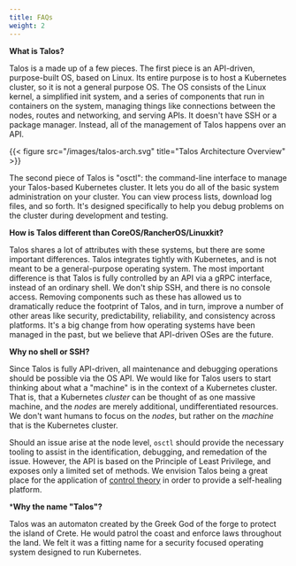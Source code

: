 ```yaml
---
title: FAQs
weight: 2
---
```


**What is Talos?**

Talos is a made up of a few pieces.
The first piece is an API-driven, purpose-built OS, based on Linux.
Its entire purpose is to host a Kubernetes cluster, so it is not a general purpose OS.
The OS consists of the Linux kernel, a simplified init system, and a series of components that run in containers on the system, managing things like  connections between the nodes, routes and networking, and serving APIs.
It doesn't have SSH or a package manager.
Instead, all of the management of Talos happens over an API.

{{< figure src="/images/talos-arch.svg" title="Talos Architecture Overview" >}}

The second piece of Talos is "osctl": the command-line interface to manage your Talos-based Kubernetes cluster.
It lets you do all of the basic system administration on your cluster.
You can view process lists, download log files, and so forth.
It's designed specifically to help you debug problems on the cluster during development and testing.

**How is Talos different than CoreOS/RancherOS/Linuxkit?**

Talos shares a lot of attributes with these systems, but there are some important differences.
Talos integrates tightly with Kubernetes, and is not meant to be a general-purpose operating system.
The most important difference is that Talos is fully controlled by an API via a gRPC interface, instead of an ordinary shell.
We don't ship SSH, and there is no console access.
Removing components such as these has allowed us to dramatically reduce the footprint of Talos, and in turn, improve a number of other areas like security, predictability, reliability, and consistency across platforms.
It's a big change from how operating systems have been managed in the past, but we believe that API-driven OSes are the future.

**Why no shell or SSH?**

Since Talos is fully API-driven, all maintenance and debugging operations should be possible via the OS API.
We would like for Talos users to start thinking about what a "machine" is in the context of a Kubernetes cluster.
That is, that a Kubernetes _cluster_ can be thought of as one massive machine, and the _nodes_ are merely additional, undifferentiated resources.
We don't want humans to focus on the _nodes_, but rather on the _machine_ that is the Kubernetes cluster.

Should an issue arise at the node level, `osctl` should provide the necessary tooling to assist in the identification, debugging, and remedation of the issue.
However, the API is based on the Principle of Least Privilege, and exposes only a limited set of methods.
We envision Talos being a great place for the application of [control theory](https://en.wikipedia.org/wiki/Control_theory) in order to provide a self-healing platform.

***Why the name "Talos"?**

Talos was an automaton created by the Greek God of the forge to protect the island of Crete.
He would patrol the coast and enforce laws throughout the land.
We felt it was a fitting name for a security focused operating system designed to run Kubernetes.
